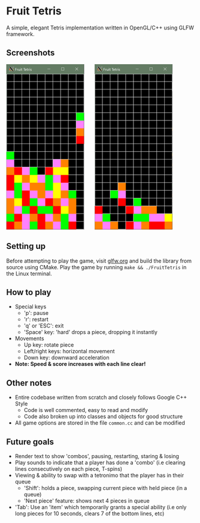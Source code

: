 # Fruit Tetris

A simple, elegant Tetris implementation written in OpenGL/C++ using GLFW framework.

## Screenshots

![Alt text](screenshots/3.png?raw=true "Screenshot 1") &nbsp; &nbsp; &nbsp; ![Alt text](screenshots/4.png?raw=true "T-Spin!")

## Setting up

Before attempting to play the game, visit [glfw.org](https://www.glfw.org/) and build the library from source using CMake.
Play the game by running ```make && ./FruitTetris``` in the Linux terminal.

## How to play

- Special keys
  - 'p': pause
  - 'r': restart
  - 'q' or 'ESC': exit
  - 'Space' key: 'hard' drops a piece, dropping it instantly
- Movements
  - Up key: rotate piece
  - Left/right keys: horizontal movement
  - Down key: downward acceleration
- **Note: Speed & score increases with each line clear!**

## Other notes

- Entire codebase written from scratch and closely follows Google C++ Style
  - Code is well commented, easy to read and modify
  - Code also broken up into classes and objects for good structure
- All game options are stored in the file ```common.cc``` and can be modified

## Future goals

- Render text to show 'combos', pausing, restarting, staring & losing
- Play sounds to indicate that a player has done a 'combo' (i.e clearing lines consecutively on each piece, T-spins)
- Viewing & ability to swap with a tetronimo that the player has in their queue
  - 'Shift': holds a piece, swapping current piece with held piece (in a queue)
  - 'Next piece' feature: shows next 4 pieces in queue
- 'Tab': Use an 'item' which temporarily grants a special ability (i.e only long pieces for 10 seconds, clears 7 of the bottom lines, etc)
